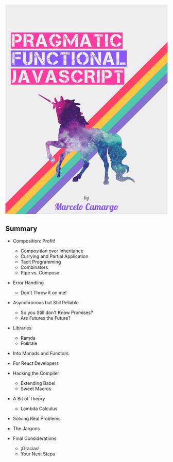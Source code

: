![Pragmatic Functional JavaScript](./cover.jpg)

## Summary

* Composition: Profit!

  * Composition over Inheritance
  * Currying and Partial Application
  * Tacit Programming
  * Combinators
  * Pipe vs. Compose

* Error Handling
  * Don't Throw it on me!
* Asynchronous but Still Reliable
  * So you Still don't Know Promises?
  * Are Futures the Future?
* Libraries
  * Ramda
  * Folktale
* Into Monads and Functors

* For React Developers

* Hacking the Compiler
  * Extending Babel
  * Sweet Macros
* A Bit of Theory

  * Lambda Calculus

* Solving Real Problems

* The Jargons

* Final Considerations
  * ¡Gracias!
  * Your Next Steps




